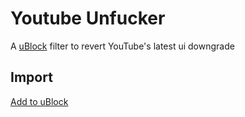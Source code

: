 # Youtube Unfucker

A [uBlock](https://github.com/gorhill/uBlock) filter to revert YouTube's latest ui downgrade

## Import

[Add to uBlock](https://subscribe.adblockplus.org/?location=https://raw.githubusercontent.com/Oondanomala/Youtube-Unfucker/main/Youtube-Unfucker.txt&title=Youtube%20Unfucker)
